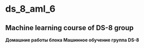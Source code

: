 # ds_8_aml_6
## Machine learning course of DS-8 group

**Домашние работы блока Машинное обучение группа DS-8**
